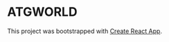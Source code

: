 # ATGWORLD

This project was bootstrapped with [Create React App](https://github.com/facebook/create-react-app).

